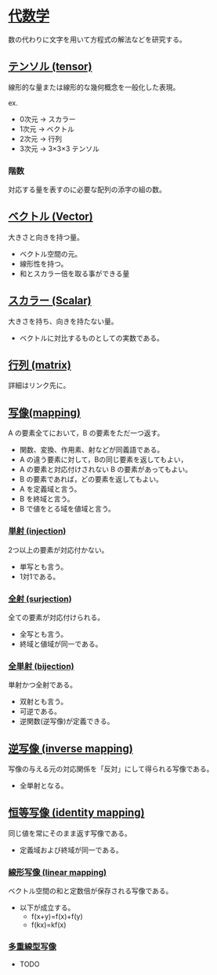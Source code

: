 # [代数学](https://ja.wikipedia.org/wiki/%E4%BB%A3%E6%95%B0%E5%AD%A6)

数の代わりに文字を用いて方程式の解法などを研究する。

## [テンソル (tensor)](https://ja.wikipedia.org/wiki/%E3%83%86%E3%83%B3%E3%82%BD%E3%83%AB)

線形的な量または線形的な幾何概念を一般化した表現。

ex.

- 0次元 -> スカラー
- 1次元 -> ベクトル
- 2次元 -> 行列
- 3次元 -> 3×3×3 テンソル

### 階数

対応する量を表すのに必要な配列の添字の組の数。

## [ベクトル (Vector)](https://ja.wikipedia.org/wiki/%E3%83%99%E3%82%AF%E3%83%88%E3%83%AB)

大きさと向きを持つ量。

- ベクトル空間の元。
- 線形性を持つ。
- 和とスカラー倍を取る事ができる量

## [スカラー (Scalar)](https://ja.wikipedia.org/wiki/%E3%82%B9%E3%82%AB%E3%83%A9%E3%83%BC_(%E6%95%B0%E5%AD%A6))

大きさを持ち、向きを持たない量。

- ベクトルに対比するものとしての実数である。

## [行列 (matrix)](./Matrix.md) 

詳細はリンク先に。

## [写像(mapping)](https://ja.wikipedia.org/wiki/%E5%86%99%E5%83%8F)

A の要素全てにおいて，B の要素をただ一つ返す。

- 関数、変換、作用素、射などが同義語である。
- A の違う要素に対して，Bの同じ要素を返してもよい，
- A の要素と対応付けされない B の要素があってもよい。
- B の要素であれば，どの要素を返してもよい。
- A を定義域と言う。
- B を終域と言う。
- B で値をとる域を値域と言う。

### [単射 (injection)](https://ja.wikipedia.org/wiki/%E5%8D%98%E5%B0%84)

2つ以上の要素が対応付かない。

- 単写とも言う。
- 1対1である。

### [全射 (surjection)](https://ja.wikipedia.org/wiki/%E5%85%A8%E5%B0%84)

全ての要素が対応付けられる。

- 全写とも言う。
- 終域と値域が同一である。

### [全単射 (bijection)](https://ja.wikipedia.org/wiki/%E5%85%A8%E5%8D%98%E5%B0%84)

単射かつ全射である。

- 双射とも言う。
- 可逆である。
- 逆関数(逆写像)が定義できる。

## [逆写像 (inverse mapping)](https://ja.wikipedia.org/wiki/%E9%80%86%E5%86%99%E5%83%8F)

写像の与える元の対応関係を「反対」にして得られる写像である。

- 全単射となる。

## [恒等写像 (identity mapping)](https://ja.wikipedia.org/wiki/%E6%81%92%E7%AD%89%E5%86%99%E5%83%8F)

同じ値を常にそのまま返す写像である。

- 定義域および終域が同一である。

### [線形写像 (linear mapping)](https://ja.wikipedia.org/wiki/%E7%B7%9A%E5%9E%8B%E5%86%99%E5%83%8F)

ベクトル空間の和と定数倍が保存される写像である。

- 以下が成立する。
  - f(x+y)=f(x)+f(y)
  - f(kx)=kf(x)

### [多重線型写像](https://ja.wikipedia.org/wiki/%E5%A4%9A%E9%87%8D%E7%B7%9A%E5%9E%8B%E5%86%99%E5%83%8F)

- TODO